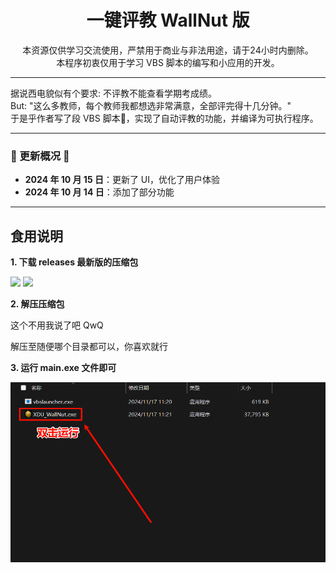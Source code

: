 <div align="center">
    <h1>
        一键评教 WallNut 版
    </h1>
    本资源仅供学习交流使用，严禁用于商业与非法用途，请于24小时内删除。
    <br>
    本程序初衷仅用于学习 VBS 脚本的编写和小应用的开发。
</div>

---

<div>
    据说西电貌似有个要求: 不评教不能查看学期考成绩。
    <br>
    But: "这么多教师，每个教师我都想选非常满意，全部评完得十几分钟。"
    <br>
    于是乎作者写了段 VBS 脚本🤔，实现了自动评教的功能，并编译为可执行程序。
</div>


---


### 🚀 更新概况 🚀

- **2024 年 10 月 15 日**：更新了 UI，优化了用户体验
- **2024 年 10 月 14 日**：添加了部分功能

---

## 食用说明

**1. 下载 releases 最新版的压缩包**

<img src='./assert/1.png'>

<img src='./assert/2.png'>

**2. 解压压缩包**

这个不用我说了吧 QwQ

解压至随便哪个目录都可以，你喜欢就行

**3. 运行 main.exe 文件即可**

<img src='./assert/3.png'>